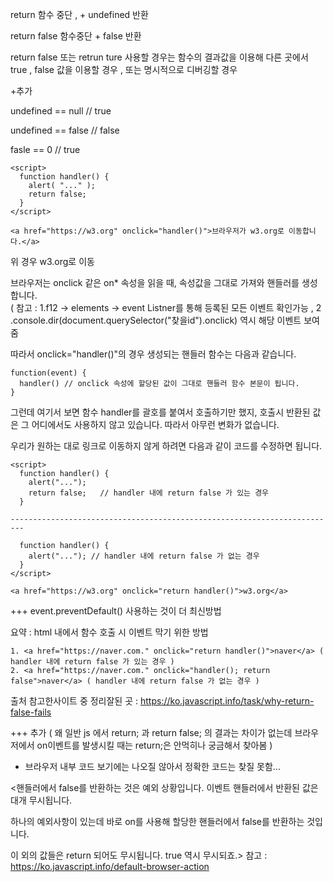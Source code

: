 return 함수 중단 , + undefined 반환  

return false 함수중단 + false 반환 


return false 또는 retrun ture 사용할 경우는 함수의 결과값을 이용해 다른 곳에서 true , false 값을 이용할 경우 , 또는 명시적으로 디버깅할 경우 






+추가

undefined == null  // true

undefined == false // false 

fasle == 0 // true



```
<script>
  function handler() {
    alert( "..." );
    return false;
  }
</script>

<a href="https://w3.org" onclick="handler()">브라우저가 w3.org로 이동합니다.</a>
```
위 경우 w3.org로 이동

브라우저는 onclick 같은 on* 속성을 읽을 때, 속성값을 그대로 가져와 핸들러를 생성합니다.  
( 참고 : 1.f12 -> elements -> event Listner를 통해 등록된 모든 이벤트 확인가능 , 2 .console.dir(document.querySelector("찾을id").onclick) 역시 해당 이벤트 보여줌

따라서 onclick="handler()"의 경우 생성되는 핸들러 함수는 다음과 같습니다.
```
function(event) {
  handler() // onclick 속성에 할당된 값이 그대로 핸들러 함수 본문이 됩니다.
}
```
그런데 여기서 보면 함수 handler를 괄호를 붙여서 호출하기만 했지, 호출시 반환된 값은 그 어디에서도 사용하지 않고 있습니다. 따라서 아무런 변화가 없습니다.

우리가 원하는 대로 링크로 이동하지 않게 하려면 다음과 같이 코드를 수정하면 됩니다.
```
<script>
  function handler() {
    alert("...");
    return false;   // handler 내에 return false 가 있는 경우
  }
 
-------------------------------------------------------------------------  

  function handler() {
    alert("..."); // handler 내에 return false 가 없는 경우
  }
</script>

<a href="https://w3.org" onclick="return handler()">w3.org</a>
```
+++ event.preventDefault() 사용하는 것이 더 최신방법

요약 : html 내에서 함수 호출 시 이벤트 막기 위한 방법 
```
1. <a href="https://naver.com." onclick="return handler()">naver</a> ( handler 내에 return false 가 있는 경우 )
2. <a href="https://naver.com." onclick="handler(); return false">naver</a> ( handler 내에 return false 가 없는 경우 )
```
출처 참고한사이트 중 정리잘된 곳  : https://ko.javascript.info/task/why-return-false-fails

+++ 추가 
( 왜 일반 js 에서 return; 과 return false; 의 결과는 차이가 없는데 브라우저에서 on이벤트를 발생시킬 때는 return;은 안먹히나 궁금해서 찾아봄 ) 
- 브라우저 내부 코드 보기에는 나오질 않아서 정확한 코드는 찾질 못함...


<핸들러에서 false를 반환하는 것은 예외 상황입니다.
이벤트 핸들러에서 반환된 값은 대개 무시됩니다.

하나의 예외사항이 있는데 바로 on<event>를 사용해 할당한 핸들러에서 false를 반환하는 것입니다.

이 외의 값들은 return 되어도 무시됩니다. true 역시 무시되죠.>
참고 : https://ko.javascript.info/default-browser-action
